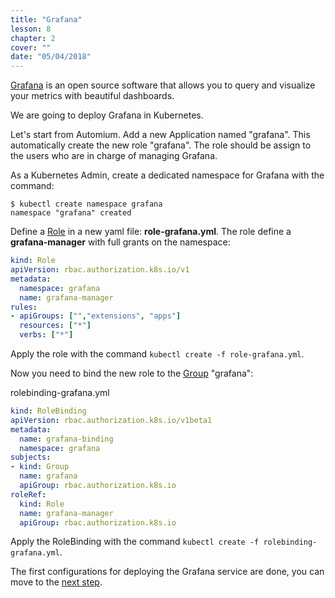 ```yaml
---
title: "Grafana"
lesson: 8
chapter: 2
cover: ""
date: "05/04/2018"
---
```


[Grafana](https://grafana.com/) is an open source software that allows you to query and visualize your metrics with beautiful dashboards. 

We are going to deploy Grafana in Kubernetes.

Let's start from Automium. Add a new Application named "grafana". This automatically create the new role "grafana". The role should be assign to the users who are in charge of managing Grafana.

As a Kubernetes Admin, create a dedicated namespace for Grafana with the command:

```
$ kubectl create namespace grafana
namespace "grafana" created
```

Define a [Role](https://kubernetes.io/docs/admin/authorization/rbac/#role-and-clusterrole) in a new yaml file: **role-grafana.yml**. The role define a **grafana-manager** with full grants on the namespace:

```yaml
kind: Role
apiVersion: rbac.authorization.k8s.io/v1
metadata:
  namespace: grafana
  name: grafana-manager
rules:
- apiGroups: ["","extensions", "apps"]
  resources: ["*"]
  verbs: ["*"]
```

Apply the role with the command `kubectl create -f role-grafana.yml`.

Now you need to bind the new role to the [Group](https://kubernetes.io/docs/admin/authorization/rbac/#rolebinding-and-clusterrolebinding) "grafana":

rolebinding-grafana.yml
```yaml
kind: RoleBinding
apiVersion: rbac.authorization.k8s.io/v1beta1
metadata:
  name: grafana-binding
  namespace: grafana
subjects:
- kind: Group
  name: grafana
  apiGroup: rbac.authorization.k8s.io
roleRef:
  kind: Role
  name: grafana-manager
  apiGroup: rbac.authorization.k8s.io
```

Apply the RoleBinding with the command `kubectl create -f rolebinding-grafana.yml`.

The first configurations for deploying the Grafana service are done, you can move to the [next step](helm).